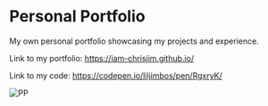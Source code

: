 # Personal Portfolio 
My own personal portfolio showcasing my projects and experience. 

Link to my portfolio: https://iam-chrisjim.github.io/ 

Link to my code: https://codepen.io/liljimbos/pen/RgxryK/ 

![PP](https://github.com/chrisjim316/freeCodeCamp-/blob/master/Assets/Images/Personal-Portfolio/Intro.JPG?raw=true)
